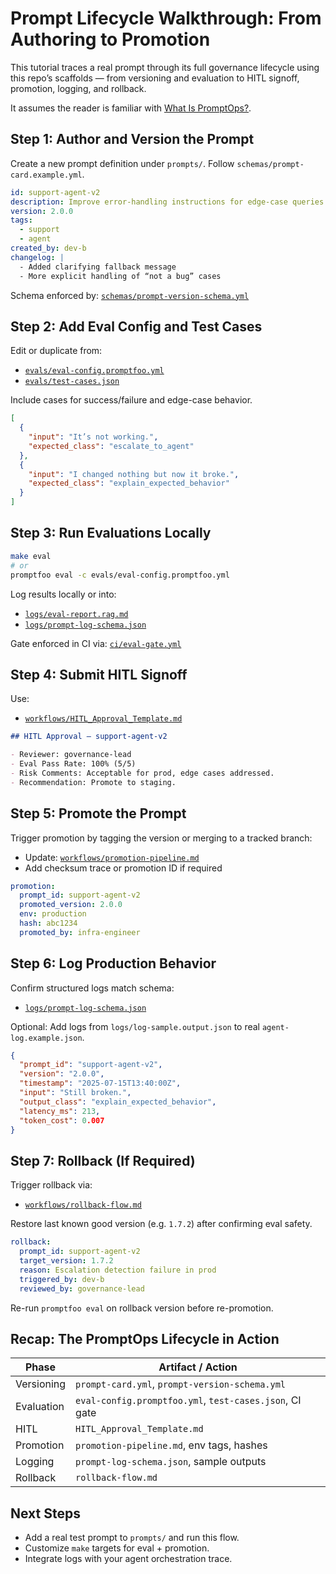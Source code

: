 # Prompt Lifecycle Walkthrough: From Authoring to Promotion

This tutorial traces a real prompt through its full governance lifecycle using this repo’s scaffolds — from versioning and evaluation to HITL signoff, promotion, logging, and rollback.

It assumes the reader is familiar with [What Is PromptOps?](../getting-started/what-is-promptops.md).

## Step 1: Author and Version the Prompt

Create a new prompt definition under `prompts/`. Follow `schemas/prompt-card.example.yml`.

```yaml
id: support-agent-v2
description: Improve error-handling instructions for edge-case queries
version: 2.0.0
tags:
  - support
  - agent
created_by: dev-b
changelog: |
  - Added clarifying fallback message
  - More explicit handling of “not a bug” cases
```

Schema enforced by: [`schemas/prompt-version-schema.yml`](../schemas/prompt-version-schema.yml)

## Step 2: Add Eval Config and Test Cases

Edit or duplicate from:

- [`evals/eval-config.promptfoo.yml`](../evals/eval-config.promptfoo.yml)
- [`evals/test-cases.json`](../evals/test-cases.json)

Include cases for success/failure and edge-case behavior.

```json
[
  {
    "input": "It’s not working.",
    "expected_class": "escalate_to_agent"
  },
  {
    "input": "I changed nothing but now it broke.",
    "expected_class": "explain_expected_behavior"
  }
]
```

## Step 3: Run Evaluations Locally

```bash
make eval
# or
promptfoo eval -c evals/eval-config.promptfoo.yml
```

Log results locally or into:

- [`logs/eval-report.rag.md`](../evals/eval-report.rag.md)
- [`logs/prompt-log-schema.json`](../logs/prompt-log-schema.json)

Gate enforced in CI via: [`ci/eval-gate.yml`](../ci/eval-gate.yml)

## Step 4: Submit HITL Signoff

Use:

- [`workflows/HITL_Approval_Template.md`](../workflows/HITL_Approval_Template.md)

```md
## HITL Approval – support-agent-v2

- Reviewer: governance-lead
- Eval Pass Rate: 100% (5/5)
- Risk Comments: Acceptable for prod, edge cases addressed.
- Recommendation: Promote to staging.
```

## Step 5: Promote the Prompt

Trigger promotion by tagging the version or merging to a tracked branch:

- Update: [`workflows/promotion-pipeline.md`](../workflows/promotion-pipeline.md)
- Add checksum trace or promotion ID if required

```yaml
promotion:
  prompt_id: support-agent-v2
  promoted_version: 2.0.0
  env: production
  hash: abc1234
  promoted_by: infra-engineer
```

## Step 6: Log Production Behavior

Confirm structured logs match schema:

- [`logs/prompt-log-schema.json`](../logs/prompt-log-schema.json)

Optional: Add logs from `logs/log-sample.output.json` to real `agent-log.example.json`.

```json
{
  "prompt_id": "support-agent-v2",
  "version": "2.0.0",
  "timestamp": "2025-07-15T13:40:00Z",
  "input": "Still broken.",
  "output_class": "explain_expected_behavior",
  "latency_ms": 213,
  "token_cost": 0.007
}
```

## Step 7: Rollback (If Required)

Trigger rollback via:

- [`workflows/rollback-flow.md`](../workflows/rollback-flow.md)

Restore last known good version (e.g. `1.7.2`) after confirming eval safety.

```yaml
rollback:
  prompt_id: support-agent-v2
  target_version: 1.7.2
  reason: Escalation detection failure in prod
  triggered_by: dev-b
  reviewed_by: governance-lead
```

Re-run `promptfoo eval` on rollback version before re-promotion.

## Recap: The PromptOps Lifecycle in Action

| Phase      | Artifact / Action                                       |
| ---------- | ------------------------------------------------------- |
| Versioning | `prompt-card.yml`, `prompt-version-schema.yml`          |
| Evaluation | `eval-config.promptfoo.yml`, `test-cases.json`, CI gate |
| HITL       | `HITL_Approval_Template.md`                             |
| Promotion  | `promotion-pipeline.md`, env tags, hashes               |
| Logging    | `prompt-log-schema.json`, sample outputs                |
| Rollback   | `rollback-flow.md`                                      |

## Next Steps

- Add a real test prompt to `prompts/` and run this flow.
- Customize `make` targets for eval + promotion.
- Integrate logs with your agent orchestration trace.
